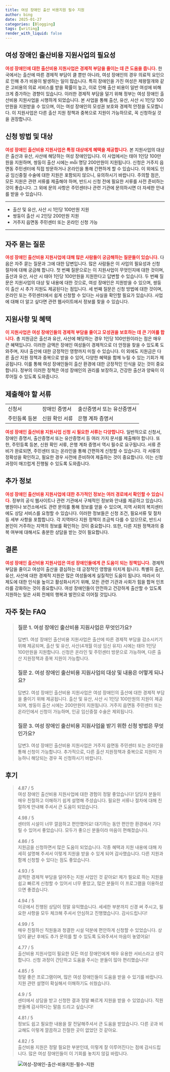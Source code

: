 ```yaml
---
title: 여성 장애인 출산 비용지원 필수 지원
author: bing
date: 2025-01-27
categories: [Blogging]
tags: [writing]
render_with_liquid: false
---
```



<h2 id='여성장애인출산비용지원사업소개'>여성 장애인 출산비용 지원사업의 필요성</h2>

<p><b><span style="color: #ee2323;">여성 장애인에 대한 출산비용 지원사업은 경제적 부담을 줄이는 데 큰 도움을 줍니다.</span></b> 한국에서는 출산에 따른 경제적 부담이 클 뿐만 아니라, 여성 장애인의 경우 의료적 요인으로 인해 추가 비용이 발생하는 일이 많습니다. 특히 장애인을 가진 여성은 제왕절개와 같은 고비용의 의료 서비스를 받을 확률이 높고, 이로 인해 출산 비용이 일반 여성에 비해 크게 증가하는 경향이 있습니다. 이러한 경제적 부담을 덜기 위해 정부는 여성 장애인 출산비용 지원사업을 시행하게 되었습니다. 본 사업을 통해 출산, 유산, 사산 시 1인당 100만원을 지원받을 수 있으며, 이는 여성 장애인의 모성권 보호와 경제적 안정을 도모합니다. 이 지원사업은 다른 출산 지원 정책과 중복으로 지원이 가능하므로, 꼭 신청하실 것을 권장합니다.</p>

<h2 id='신청방법및대상'>신청 방법 및 대상</h2>

<p><b><span style="color: #ee2323;">여성 장애인 출산비용 지원사업은 특정 대상에게 혜택을 제공합니다.</span></b> 본 지원사업의 대상은 출산과 유산, 사산에 해당하는 여성 장애인입니다. 이 사업에서는 태아 1인당 100만원을 지원하며, 쌍둥이 출산 시에는 mỗi 명당 200만원이 지원됩니다. 신청은 거주지 읍면동 주민센터에 직접 방문하거나 온라인을 통해 간편하게 할 수 있습니다. 이 외에도 인공 임신중절 수술에 대한 지원은 포함되지 않으니, 유의하시기 바랍니다. 주의할 점은, 모든 지원은 관련 서류를 제출해야 하며, 반드시 신청 전에 필요한 서류를 사전 준비하는 것이 좋습니다. 그 외에 문의 사항은 주민센터나 관련 기관에 문의하시면 더 자세한 안내를 받을 수 있습니다. </p>

<hr />

<ul>
    <li>출산 및 유산, 사산 시 1인당 100만원 지원</li>
    <li>쌍둥이 출산 시 2인당 200만원 지원</li>
    <li>거주지 읍면동 주민센터 또는 온라인 신청 가능</li>
</ul>

<hr />

<h2 id='자주하는질문'>자주 묻는 질문</h2>

<p><b><span style="color: #ee2323;">여성 장애인 출산비용 지원사업에 대해 많은 사람들이 궁금해하는 질문들이 있습니다.</span></b> 다음은 자주 묻는 질문과 그에 대한 답변입니다. 많은 사람들은 이 사업의 필요성과 신청 절차에 대해 궁금해 합니다. 첫 번째 질문으로는 이 지원사업이 무엇인지에 대한 것이며, 출산과 유산, 사산 시 태아 1인당 100만원을 지원한다고 답변할 수 있습니다. 두 번째 질문은 지원사업의 대상 및 내용에 대한 것으로, 여성 장애인은 지원받을 수 있으며, 쌍둥이 출산 시 추가 지원도 제공된다는 점입니다. 세 번째 질문은 신청 방법에 대한 것이며, 온라인 또는 주민센터에서 쉽게 신청할 수 있다는 사실을 확인할 필요가 있습니다. 사업에 대해 더 알고 싶다면 관련 웹사이트에서 정보를 찾을 수 있습니다.</p>

<h2 id='지원사항및혜택'>지원사항 및 혜택</h2>

<p><b><span style="color: #ee2323;">이 지원사업은 여성 장애인들의 경제적 부담을 줄이고 모성권을 보호하는 데 큰 기여를 합니다.</span></b> 총 지원금은 출산과 유산, 사산에 해당하는 경우 1인당 100만원이라는 점은 매우 큰 혜택입니다. 이러한 금액은 장애인 여성들이 경제적으로 더 안정을 찾을 수 있도록 도와주며, 자녀 출산에 대한 긍정적인 영향까지 미칠 수 있습니다. 이 외에도 지원금은 다른 출산 지원 정책과 중복으로 받을 수 있어, 다양한 혜택을 함께 누릴 수 있는 기회가 제공됩니다. 이를 통해 여성 장애인들이 출산 환경에 대한 긍정적인 인식을 갖는 것이 중요합니다. 정부의 이러한 정책은 여성 장애인의 권리를 보장하고, 건강한 출산과 양육이 이루어질 수 있도록 도와줍니다.</p>

<h2 id='제출서류'>제출해야 할 서류</h2>

<table>
    <tr>
        <td>신청서</td>
        <td>장애인 증명서</td>
        <td>출산증명서 또는 유산증명서</td>
    </tr>
    <tr>
        <td>주민등록 등본</td>
        <td>신원 확인 서류</td>
        <td>은행 계좌 증명서</td>
    </tr>
</table>

<p><b><span style="color: #ee2323;">여성 장애인 출산비용 지원사업 신청 시 필요한 서류는 다양합니다.</span></b> 일반적으로 신청서, 장애인 증명서, 출산증명서 또는 유산증명서 등 여러 가지 문서를 제출해야 합니다. 또한, 주민등록 등본, 신원 확인 서류, 은행 계좌 증명서 역시 필수로 요구됩니다. 서류 준비가 완료되면, 주민센터 또는 온라인을 통해 간편하게 신청할 수 있습니다. 각 서류의 정확성을 확인하고, 필요한 경우 사전에 준비하여 제출하는 것이 중요합니다. 이는 신청 과정이 매끄럽게 진행될 수 있도록 도와줍니다. </p>

<h2 id='추가정보'>추가 정보</h2>

<p><b><span style="color: #ee2323;">여성 장애인 출산비용 지원사업에 대한 추가적인 정보는 여러 경로에서 확인할 수 있습니다.</span></b> 정부의 공식 웹사이트나 관련 기관에서 구체적인 정보와 안내를 제공하고 있습니다. 병원이나 보건소에서도 관련 문의를 통해 정보를 얻을 수 있으며, 지역 사회의 복지센터에도 상담 서비스를 요청할 수 있습니다. 이러한 정보들은 신청 조건, 필요서류 및 절차 등 세부 사항을 포함합니다. 각 지역마다 지원 정책이 조금씩 다를 수 있으므로, 반드시 본인이 거주하는 지역의 정보를 확인하는 것이 중요합니다. 또한, 다른 지원 정책과의 중복 여부에 대해서도 충분한 상담을 받는 것이 필요합니다. </p>

<h2 id='결론'>결론</h2>

<p><b><span style="color: #ee2323;">여성 장애인 출산비용 지원사업은 여성 장애인들에게 큰 도움이 되는 정책입니다.</span></b> 경제적 부담을 줄이고 여성이 출산을 결심하는 데 긍정적인 영향을 미치게 됩니다. 특별히 출산, 유산, 사산에 대한 경제적 지원은 많은 여성들에게 실질적인 도움이 됩니다. 따라서 이 제도에 대한 인식을 높이고 활성화시키기 위해, 모든 관련 기관과 사회가 힘을 합쳐 인프라를 강화하는 것이 중요합니다. 여성 장애인들이 안전하고 건강하게 출산할 수 있도록 지원하는 일은 사회 전체의 행복과 발전으로 이어질 것입니다.</p>


<h2 id='자주_찾는_FAQ'>자주 찾는 FAQ</h2>
<div itemscope="" itemtype="https://schema.org/FAQPage"> 
<blockquote> 
<div itemscope="" itemprop="mainEntity" itemtype="https://schema.org/Question"> 
<h3 itemprop="name">질문 1. 여성 장애인 출산비용 지원사업은 무엇인가요?</h3> 
<div itemscope="" itemprop="acceptedAnswer" itemtype="https://schema.org/Answer"> 
<span itemprop="text"> <p>답변1. 여성 장애인 출산비용 지원사업은 출산에 따른 경제적 부담을 감소시키기 위해 제공되며, 출산 및 유산, 사산(4개월 이상 임신 유지) 시에는 태아 1인당 100만원을 지원합니다. 신청은 온라인 및 주민센터 방문으로 가능하며, 다른 출산 지원정책과 중복 지원이 가능합니다.</p> </span> 
</div> 
</div> 

<div itemscope="" itemprop="mainEntity" itemtype="https://schema.org/Question"> 
<h3 itemprop="name">질문 2. 여성 장애인 출산비용 지원사업의 대상 및 내용은 어떻게 되나요?</h3> 
<div itemscope="" itemprop="acceptedAnswer" itemtype="https://schema.org/Answer"> 
<span itemprop="text"> <p>답변2. 여성 장애인 출산비용 지원사업은 여성 장애인의 출산에 대한 경제적 부담을 줄이기 위해 제공됩니다. 출산 및 유산, 사산 시 1인당 100만원의 지원이 제공되며, 쌍둥이 출산 시에는 200만원이 지원됩니다. 거주지 읍면동 주민센터 또는 온라인에서 신청이 가능하며, 인공 임신중절 수술은 제외됩니다.</p> </span> 
</div> 
</div>

<div itemscope="" itemprop="mainEntity" itemtype="https://schema.org/Question"> 
<h3 itemprop="name">질문 3. 여성 장애인 출산비용 지원사업을 받기 위한 신청 방법은 무엇인가요?</h3> 
<div itemscope="" itemprop="acceptedAnswer" itemtype="https://schema.org/Answer"> 
<span itemprop="text"> <p>답변3. 여성 장애인 출산비용 지원사업은 거주지 읍면동 주민센터 또는 온라인을 통해 신청이 가능합니다. 추가적으로, 다른 출산 지원정책과 중복으로 지원이 가능하니 해당되는 경우 꼭 신청하시기 바랍니다.</p> </span> 
</div> 
</div> 
</blockquote> 
</div>
<h2 id='후기'>후기</h2>
<div itemscope itemtype="https://schema.org/Product">
  <blockquote>
  <div itemprop="review" itemscope itemtype="https://schema.org/Review">
      <div itemprop="reviewRating" itemscope itemtype="https://schema.org/Rating"> <span itemprop="ratingValue">4.87</span> / <span itemprop="bestRating">5</span> </div>
      <span itemprop="reviewBody">여성 장애인 출산비용 지원사업에 대한 경험이 정말 좋았습니다! 담당자 분들이 매우 친절하고 이해하기 쉽게 설명해 주셨습니다. 필요한 서류나 절차에 대해 친절하게 안내해 주셔서 큰 도움이 되었습니다.</span>
  </div>
  <br>
  <div itemprop="review" itemscope itemtype="https://schema.org/Review">
      <div itemprop="reviewRating" itemscope itemtype="https://schema.org/Rating"> <span itemprop="ratingValue">4.98</span> / <span itemprop="bestRating">5</span> </div>
      <span itemprop="reviewBody">센터의 시설이 너무 깔끔하고 편안했어요! 대기하는 동안 편안한 환경에서 기다릴 수 있어서 좋았습니다. 모두가 좋으신 분들이라 마음이 편해졌습니다.</span>
  </div>
  <br>
  <div itemprop="review" itemscope itemtype="https://schema.org/Review">
      <div itemprop="reviewRating" itemscope itemtype="https://schema.org/Rating"> <span itemprop="ratingValue">4.86</span> / <span itemprop="bestRating">5</span> </div>
      <span itemprop="reviewBody">지원금을 신청하면서 많은 도움이 되었습니다. 각종 혜택과 지원 내용에 대해 자세히 설명해 주셔서 이렇게 지원을 받을 수 있게 되어 감사했습니다. 다른 지원과 함께 신청할 수 있다는 점도 좋았습니다.</span>
  </div>
  <br>
  <div itemprop="review" itemscope itemtype="https://schema.org/Review">
      <div itemprop="reviewRating" itemscope itemtype="https://schema.org/Rating"> <span itemprop="ratingValue">4.93</span> / <span itemprop="bestRating">5</span> </div>
      <span itemprop="reviewBody">끔찍한 경제적 부담을 덜어주는 지원 사업인 것 같아요! 제가 필요로 하는 지원을 쉽고 빠르게 신청할 수 있어서 너무 좋았고, 많은 분들이 이 프로그램을 이용하셨으면 좋겠습니다.</span>
  </div>
  <br>
  <div itemprop="review" itemscope itemtype="https://schema.org/Review">
      <div itemprop="reviewRating" itemscope itemtype="https://schema.org/Rating"> <span itemprop="ratingValue">4.94</span> / <span itemprop="bestRating">5</span> </div>
      <span itemprop="reviewBody">이곳에서 진행된 상담이 정말 유익했습니다. 세세한 부분까지 신경 써 주시고, 필요한 사항을 모두 체크해 주셔서 안심하고 진행했습니다. 감사드립니다!</span>
  </div>
  <br>
  <div itemprop="review" itemscope itemtype="https://schema.org/Review">
      <div itemprop="reviewRating" itemscope itemtype="https://schema.org/Rating"> <span itemprop="ratingValue">4.99</span> / <span itemprop="bestRating">5</span> </div>
      <span itemprop="reviewBody">매우 친절하신 직원들과 청결한 시설 덕분에 편안하게 신청할 수 있었습니다. 상담이 끝난 후에도 추가 문의를 할 수 있도록 도와주셔서 마음이 놓였어요!</span>
  </div>
  <br>
  <div itemprop="review" itemscope itemtype="https://schema.org/Review">
      <div itemprop="reviewRating" itemscope itemtype="https://schema.org/Rating"> <span itemprop="ratingValue">4.77</span> / <span itemprop="bestRating">5</span> </div>
      <span itemprop="reviewBody">출산비용 지원사업이 필요한 모든 여성 장애인에게 매우 유용한 서비스라고 생각합니다. 신청 과정이 간단하고 도움을 주시는 분들이 많아 편리했습니다!</span>
  </div>
  <br>
  <div itemprop="review" itemscope itemtype="https://schema.org/Review">
      <div itemprop="reviewRating" itemscope itemtype="https://schema.org/Rating"> <span itemprop="ratingValue">4.85</span> / <span itemprop="bestRating">5</span> </div>
      <span itemprop="reviewBody">정말 좋은 프로그램이며, 많은 여성 장애인들이 도움을 받을 수 있기를 바랍니다. 지원 관련 설명이 확실해서 이해하기도 쉬웠습니다. </span>
  </div>
  <br>
  <div itemprop="review" itemscope itemtype="https://schema.org/Review">
      <div itemprop="reviewRating" itemscope itemtype="https://schema.org/Rating"> <span itemprop="ratingValue">4.9</span> / <span itemprop="bestRating">5</span> </div>
      <span itemprop="reviewBody">센터에서 상담을 받고 신청한 결과 정말 빠르게 지원을 받을 수 있었습니다. 직원 분들께 감사하다는 말씀 드리고 싶습니다!</span>
  </div>
  <br>
  <div itemprop="review" itemscope itemtype="https://schema.org/Review">
      <div itemprop="reviewRating" itemscope itemtype="https://schema.org/Rating"> <span itemprop="ratingValue">4.81</span> / <span itemprop="bestRating">5</span> </div>
      <span itemprop="reviewBody">정보도 쉽고 필요한 내용을 잘 전달해주셔서 큰 도움을 받았습니다. 다른 곳과 비교해도 이렇게 깔끔하고 친절한 곳이 없었던 것 같아요.</span>
  </div>
  <br>
  <div itemprop="review" itemscope itemtype="https://schema.org/Review">
      <div itemprop="reviewRating" itemscope itemtype="https://schema.org/Rating"> <span itemprop="ratingValue">4.82</span> / <span itemprop="bestRating">5</span> </div>
      <span itemprop="reviewBody">출산비용 지원은 정말 필요한 부분인데, 이렇게 잘 이루어진다는 점에 감사드립니다. 많은 여성 장애인들이 이 기회를 놓치지 않길 바랍니다.</span>
  </div>
  </blockquote>
</div>
<figure class="image"><img src="https://adkhouse.github.io/assets/img/thumbnail/여성-장애인-출산-비용지원-필수-지원.webp" alt="여성-장애인-출산-비용지원-필수-지원"></figure>